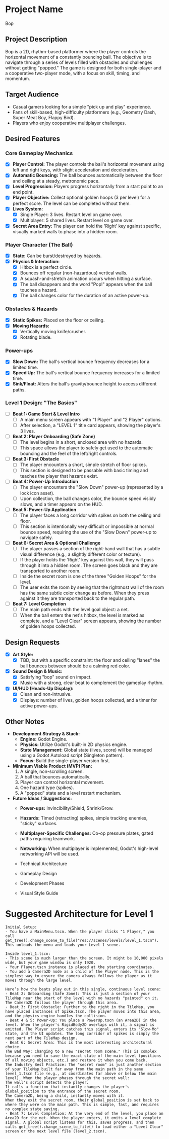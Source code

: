 # Project Name
Bop

## Project Description
Bop is a 2D, rhythm-based platformer where the player controls the horizontal movement of a constantly bouncing ball. The objective is to navigate through a series of levels filled with obstacles and challenges without getting "popped." The game is designed for both single-player and a cooperative two-player mode, with a focus on skill, timing, and momentum.

## Target Audience
- Casual gamers looking for a simple "pick up and play" experience.
- Fans of skill-based, high-difficulty platformers (e.g., Geometry Dash, Super Meat Boy, Flappy Bird).
- Players who enjoy cooperative multiplayer challenges.

## Desired Features

### Core Gameplay Mechanics
- [X] **Player Control:** The player controls the ball's horizontal movement using left and right keys, with slight acceleration and deceleration.
- [X] **Automatic Bouncing:** The ball bounces automatically between the floor and ceiling at a steady, metronomic pace.
- [X] **Level Progression:** Players progress horizontally from a start point to an end point.
- [X] **Player Objective:** Collect optional golden hoops (3 per level) for a perfect score. The level can be completed without them.
- [X] **Lives System:**
    - [X] Single Player: 3 lives. Restart level on game over.
    - [X] Multiplayer: 5 shared lives. Restart level on game over.
- [X] **Secret Area Entry:** The player can hold the 'Right' key against specific, visually marked walls to phase into a hidden room.

### Player Character (The Ball)
- [X] **State:** Can be burst/destroyed by hazards.
- [X] **Physics & Interaction:**
    - [X] Hitbox is a perfect circle.
    - [X] Bounces off regular (non-hazardous) vertical walls.
    - [X] A squash-and-stretch animation occurs when hitting a surface.
    - [X] The ball disappears and the word "Pop!" appears when the ball touches a hazard.
    - [X] The ball changes color for the duration of an active power-up.

### Obstacles & Hazards
- [X] **Static Spikes:** Placed on the floor or ceiling.
- [X] **Moving Hazards:**
    - [X] Vertically moving knife/crusher.
    - [X] Rotating blade.

### Power-ups
- [X] **Slow Down:** The ball's vertical bounce frequency decreases for a limited time.
- [X] **Speed Up:** The ball's vertical bounce frequency increases for a limited time.
- [X] **Sink/Float:** Alters the ball's gravity/bounce height to access different paths.

### Level 1 Design: "The Basics"
- [ ] **Beat 1: Game Start & Level Intro**
    - [ ] A main menu screen appears with "1 Player" and "2 Player" options.
    - [ ] After selection, a "LEVEL 1" title card appears, showing the player's 3 lives.
- [ ] **Beat 2: Player Onboarding (Safe Zone)**
    - [ ] The level begins in a short, enclosed area with no hazards.
    - [ ] This space allows the player to safely get used to the automatic bouncing and the feel of the left/right controls.
- [ ] **Beat 3: First Obstacle**
    - [ ] The player encounters a short, simple stretch of floor spikes.
    - [ ] This section is designed to be passable with basic timing and teaches the player that hazards exist.
- [ ] **Beat 4: Power-Up Introduction**
    - [ ] The player encounters the "Slow Down" power-up (represented by a lock icon asset).
    - [ ] Upon collection, the ball changes color, the bounce speed visibly slows, and a timer appears on the HUD.
- [ ] **Beat 5: Power-Up Application**
    - [ ] The player faces a long corridor with spikes on both the ceiling and floor.
    - [ ] This section is intentionally very difficult or impossible at normal bounce speed, requiring the use of the "Slow Down" power-up to navigate safely.
- [ ] **Beat 6: Secret Area & Optional Challenge**
    - [ ] The player passes a section of the right-hand wall that has a subtle visual difference (e.g., a slightly different color or texture).
    - [ ] If the player holds the 'Right' key against this wall, they will pass through it into a hidden room. The screen goes black and they are transported to another room. 
    - [ ] Inside the secret room is one of the three "Golden Hoops" for the level.
    - [ ] The user exits the room by seeing that the rightmost wall of the room has the same subtle color change as before. When they press against it they are transported back to the regular path. 
- [ ] **Beat 7: Level Completion**
    - [ ] The main path ends with the level goal object: a net.
    - [ ] When the ball enters the net's hitbox, the level is marked as complete, and a "Level Clear" screen appears, showing the number of golden hoops collected.

## Design Requests
- [X] **Art Style:**
    - [X] TBD, but with a specific constraint: the floor and ceiling "lanes" the ball bounces between should be a calming red color.
- [X] **Sound Design & Music:**
    - [X] Satisfying "bop" sound on impact.
    - [X] Music with a strong, clear beat to complement the gameplay rhythm.
- [X] **UI/HUD (Heads-Up Display):**
    - [X] Clean and non-intrusive.
    - [X] Displays: number of lives, golden hoops collected, and a timer for active power-ups.

## Other Notes
- **Development Strategy & Stack:**
    - **Engine:** Godot Engine.
    - **Physics:** Utilize Godot's built-in 2D physics engine.
    - **State Management:** Global state (lives, score) will be managed using a Godot Autoload script (Singleton pattern).
    - **Focus:** Build the single-player version first.
- **Minimum Viable Product (MVP) Plan:**
    1. A single, non-scrolling screen.
    2. A ball that bounces automatically.
    3. Player can control horizontal movement.
    4. One hazard type (spikes).
    5. A "popped" state and a level restart mechanism.
- **Future Ideas / Suggestions:**
    - **Power-ups:** Invincibility/Shield, Shrink/Grow.
    - **Hazards:** Timed (retracting) spikes, simple tracking enemies, "sticky" surfaces.
    - **Multiplayer-Specific Challenges:** Co-op pressure plates, gated paths requiring teamwork.
    - **Networking:** When multiplayer is implemented, Godot's high-level networking API will be used.


    - Technical Architecture
    - Gameplay Design
    - Development Phases
    - Visual Style Guide


# Suggested Architecture for Level 1
    Initial Setup:
    - You have a MainMenu.tscn. When the player clicks "1 Player," you call get_tree().change_scene_to_file("res://scenes/levels/level_1.tscn"). This unloads the menu and loads your Level 1 scene.

    Inside level_1.tscn:
    - This scene is much larger than the screen. It might be 10,000 pixels wide, but your game window is only 1920.
    - Your Player.tscn instance is placed at the starting coordinates.
    - You add a Camera2D node as a child of the Player node. This is the simplest way to ensure the camera always follows the player as it moves through the large level.

    Here’s how the beats play out in this single, continuous level scene:
    - Beat 2: Onboarding (Safe Zone): This is just a section of your TileMap near the start of the level with no hazards "painted" on it. The Camera2D follows the player through this area.
    - Beat 3: First Obstacle: Further to the right in the TileMap, you have placed instances of Spike.tscn. The player moves into this area, and the physics engine handles the collision.
    - Beat 4 & 5: Power-Up: You place a PowerUp.tscn (an Area2D) in the level. When the player's RigidBody2D overlaps with it, a signal is emitted. The Player script catches this signal, enters its "Slow-Mo" state, and the UI updates. The long corridor of spikes is simply the next part of the TileMap design.
    - Beat 6: Secret Area: This is the most interesting architectural choice.
    The Bad Way: Changing to a new "secret room scene." This is complex because you need to save the exact state of the main level (positions of all moving objects, etc.) and restore it when you come back.
    The Industry Best Practice: The "secret room" is just another section of your TileMap built far away from the main path in the same level_1.tscn file (e.g., at coordinates far above or below the main level). When the player phases through the secret wall:
    The wall's script detects the player.
    It calls a function that instantly changes the player's global_position to the entrance of the secret room.
    The Camera2D, being a child, instantly moves with it.
    When they exit the secret room, their global_position is set back to where they were on the main path. This is simple, fast, and requires no complex state saving.
    - Beat 7: Level Completion: At the very end of the level, you place an Area2D for the net. When the player enters, it emits a level_complete signal. A global script listens for this, saves progress, and then calls get_tree().change_scene_to_file() to load either a "Level Clear" screen or the next level file (level_2.tscn).